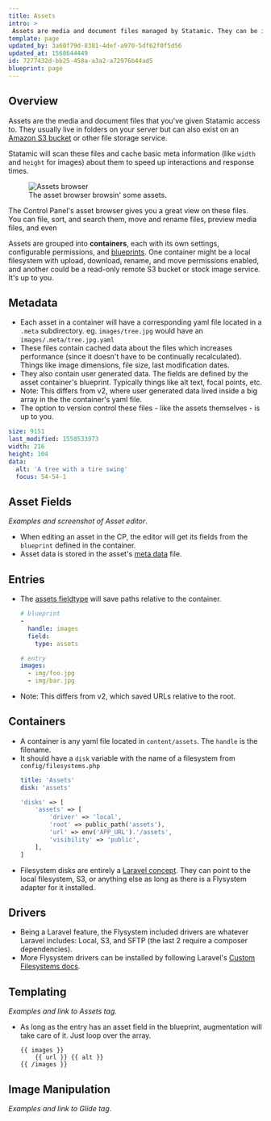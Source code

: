 ```yaml
---
title: Assets
intro: >
 Assets are media and document files managed by Statamic. They can be images, videos, PDFs or even zip files and can have fields and content attached to them, just like entries.
template: page
updated_by: 3a60f79d-8381-4def-a970-5df62f0f5d56
updated_at: 1568644449
id: 7277432d-bb25-458a-a3a2-a72976b44ad5
blueprint: page
---
```

## Overview

Assets are the media and document files that you've given Statamic access to. They usually live in folders on your server but can also exist on an [Amazon S3 bucket](https://aws.amazon.com/s3) or other file storage service.

Statamic will scan these files and cache basic meta information (like `width` and `height` for images) about them to speed up interactions and response times.

<figure>
    <img src="/img/assets.png" alt="Assets browser">
    <figcaption>The asset browser browsin' some assets.</figcaption>
</figure>

The Control Panel's asset browser gives you a great view on these files. You can file, sort, and search them, move and rename files, preview media files, and even

Assets are grouped into **containers**, each with its own settings, configurable permissions, and [blueprints](/blueprints). One container might be a local filesystem with upload, download, rename, and move permissions enabled, and another could be a read-only remote S3 bucket or stock image service. It's up to you.

## Metadata

- Each asset in a container will have a corresponding yaml file located in a `.meta` subdirectory. eg. `images/tree.jpg` would have an `images/.meta/tree.jpg.yaml`
- These files contain cached data about the files which increases performance (since it doesn't have to be continually recalculated). Things like image dimensions, file size, last modification dates.
- They also contain user generated data. The fields are defined by the asset container's blueprint. Typically things like alt text, focal points, etc.
- Note: This differs from v2, where user generated data lived inside a big array in the the container's yaml file.
- The option to version control these files - like the assets themselves - is up to you.

``` yaml
size: 9151
last_modified: 1558533973
width: 216
height: 104
data:
  alt: 'A tree with a tire swing'
  focus: 54-54-1
```

## Asset Fields

_Examples and screenshot of Asset editor_.

- When editing an asset in the CP, the editor will get its fields from the `blueprint` defined in the container.
- Asset data is stored in the asset's [meta data](#metadata) file.

## Entries

- The [assets fieldtype](/fieldtypes/assets) will save paths relative to the container.
    ``` yaml
    # blueprint
    -
      handle: images
      field:
        type: assets
    ```
    ``` yaml
    # entry
    images:
      - img/foo.jpg
      - img/bar.jpg
    ```
- Note: This differs from v2, which saved URLs relative to the root.

## Containers

- A container is any yaml file located in `content/assets`. The `handle` is the filename.
- It should have a `disk` variable with the name of a filesystem from `config/filesystems.php`
    ``` yaml
    title: 'Assets'
    disk: 'assets'
    ```
    ``` php
    'disks' => [
        'assets' => [
            'driver' => 'local',
            'root' => public_path('assets'),
            'url' => env('APP_URL').'/assets',
            'visibility' => 'public',
        ],
    ]
    ```
- Filesystem disks are entirely a [Laravel concept](https://laravel.com/docs/filesystem). They can point to the local filesystem, S3, or anything else as long as there is a Flysystem adapter for it installed.

## Drivers

- Being a Laravel feature, the Flysystem included drivers are whatever Laravel includes: Local, S3, and SFTP (the last 2 require a composer dependencies).
- More Flysystem drivers can be installed by following Laravel's [Custom Filesystems docs](https://laravel.com/docs/6.x/filesystem#custom-filesystems).

## Templating

_Examples and link to Assets tag._

- As long as the entry has an asset field in the blueprint, augmentation will take care of it. Just loop over the array.

    ```
    {{ images }}
        {{ url }} {{ alt }}
    {{ /images }}
    ```

## Image Manipulation

_Examples and link to Glide tag_.
